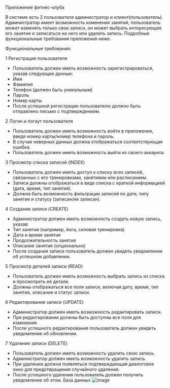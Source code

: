Приложение фитнес-клуба

 В системе есть 2 пользователя администратор и клиент(пользователь). Администратор имеет возможность изменения занятий, пользователь может изменять только свои записи, он может выбрать интересующее его занятие и записаться на него или удалить запись. Подробные функциональные требования приложения ниже.

 Функциональные требования:
 
1 Регистрация пользователя
  - Пользователь должен иметь возможность зарегистрироваться, указав следующие данные:
  - Имя
  - Фамилия
  - Телефон (должен быть уникальным)
  - Пароль 
  - Номер карты
  - После успешной регистрации пользователю должно быть отправлено письмо с подтверждением.
  
2 Логин и логаут пользователя
  - Пользователь должен иметь возможность войти в приложение, введя номер карты/номер телефона и пароль.
  - В случае неверных данных должна отображаться соответствующая ошибка.
  - Пользователь должен иметь возможность выйти из своего аккаунта.
    
3 Просмотр списка записей (INDEX)
  - Пользователь должен иметь доступ к списку всех записей, связанных с его тренировками, занятиями или расписанием.
  - Записи должны отображаться в виде списка с краткой информацией (дата, время, тип занятия).
  - Должна быть возможность фильтрации записей по дате, типу занятия и статусу (записан/не записан).

4 Создание записи (CREATE)
  - Администратор должен иметь возможность создать новую запись, указав:
  - Тип занятия (например, йога, силовая тренировка)
  - Дата и время занятия
  - Продолжительность занятия
  - Описание занятия (опционально)
  - После создания записи пользователь должен увидеть уведомление об успешном добавлении.

5 Просмотр деталей записи (READ)
  - Пользователь должен иметь возможность выбрать запись из списка и просмотреть её детали.
  - Должны отображаться все поля записи, включая дату, время, тип занятия, описание и статус записи.

6 Редактирование записи (UPDATE)
  - Администратор должен иметь возможность редактировать записи.
  - При редактировании должны быть доступны все поля для изменения.
  - После успешного редактирования пользователь должен увидеть уведомление об обновлении.

7 Удаление записи (DELETE)
  - Пользователь должен иметь возможность удалить свою запись.
  - Администратор должен иметь возможность удалить запись.
  - При удалении должна появляться подтверждающая диалоговое окно для предотвращения случайного удаления.
  - После успешного удаления пользователь должен получить уведомление об этом.
База данных
![image](https://github.com/user-attachments/assets/ae3ec7a5-20c8-429f-8172-77879311e571)

